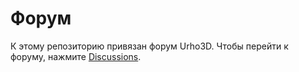 # Форум

К этому репозиторию привязан форум Urho3D. Чтобы перейти к форуму, нажмите [Discussions](https://github.com/urho3d-community/discussions/discussions).
